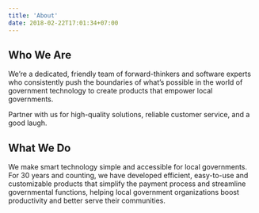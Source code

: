 ```yaml
---
title: 'About'
date: 2018-02-22T17:01:34+07:00
---
```


## Who We Are

We’re a dedicated, friendly team of forward-thinkers and software experts who consistently push the boundaries of what’s possible in the world of government technology to create products that empower local governments.

Partner with us for high-quality solutions, reliable customer service, and a good laugh.

## What We Do

We make smart technology simple and accessible for local governments. For 30 years and counting, we have developed efficient, easy-to-use and customizable products that simplify the payment process and streamline governmental functions, helping local government organizations boost productivity and better serve their communities.
